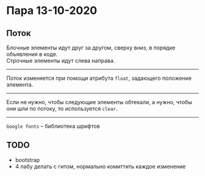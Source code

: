 # Пара 13-10-2020

## Поток 
Блочные элементы идут друг за другом, сверху вниз, в порядке объявления в коде. <br>
Строчные элементы идут слева направа. <br>

---

Поток изменяется при помощи атрибута `float`, задающего  положение элемента.

---

Если не нужно, чтобы следующие элементы обтекали, а нужно, чтобы они шли по потоку, то используется `clear`.

---

`Google fonts` – библиотека шрифтов 

## TODO
* bootstrap
* 4 лабу делать с гитом, нормально комиттить каждое изменение
